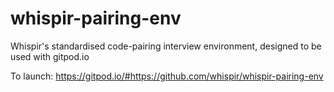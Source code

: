 # whispir-pairing-env

Whispir's standardised code-pairing interview environment, designed to be used with gitpod.io

To launch: https://gitpod.io/#https://github.com/whispir/whispir-pairing-env
